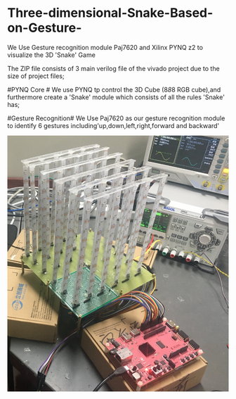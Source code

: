 # Three-dimensional-Snake-Based-on-Gesture-
We Use Gesture recognition module Paj7620 and Xilinx PYNQ z2 to visualize the 3D 'Snake' Game

The ZIP file consists of 3 main verilog file of the vivado project due to the size of project files;

#PYNQ Core #
We use PYNQ tp control the 3D Cube (8*8*8 RGB cube),and furthermore create a 'Snake' module which consists of all the rules 'Snake' has;

#Gesture Recognition#
We Use Paj7620 as our gesture recognition module to identify 6 gestures 
including'up,down,left,right,forward and backward'

![login](https://github.com/Jasonmils/Three-dimensional-Snake-Based-on-Gesture-/blob/master/IMG_5792.JPG)
